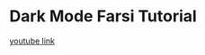 # Dark Mode Farsi Tutorial

[youtube link](https://www.youtube.com/watch?v=31X1Z9EYRe4&list=PL6BrB3uFU9oGb6X7zTsZxIk50ANPdc7_a)